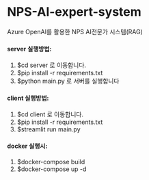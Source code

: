 # NPS-AI-expert-system
Azure OpenAI를 활용한 NPS AI전문가 시스템(RAG)

#### server 실행방법:
 1. $cd server 로 이동합니다.
 2. $pip install -r requirements.txt
 3. $python main.py 로 서버를 실행합니다

#### client 실행방법:
 1. $cd client 로 이동합니다.
 2. $pip install -r requirements.txt
 3. $streamlit run main.py

#### docker 실행시:
 1. $docker-compose build
 2. $docker-compose up -d
